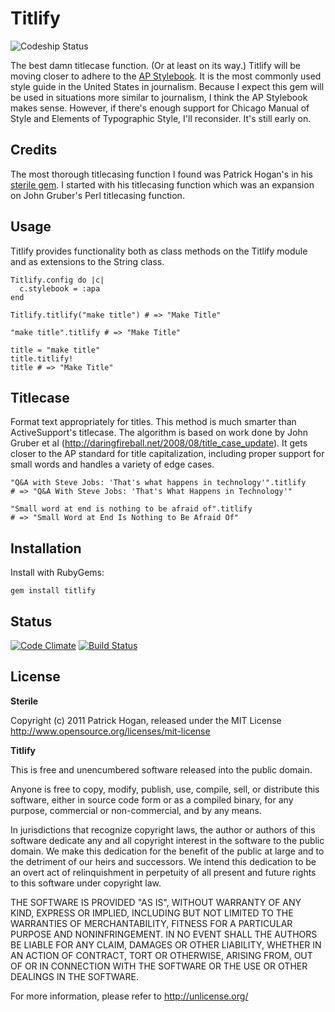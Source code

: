 Titlify
=======

![Codeship Status](https://www.codeship.io/projects/cdf48890-1fa5-0131-140d-76d2c47f2c63/status)

The best damn titlecase function. (Or at least on its way.) Titlify will be moving closer to adhere to the [AP Stylebook](http://www.apstylebook.com/). It is the most commonly used style guide in the United States in journalism. Because I expect this gem will be used in situations more similar to journalism, I think the AP Stylebook makes sense. However, if there's enough support for Chicago Manual of Style and Elements of Typographic Style, I'll reconsider. It's still early on.

Credits
-------
The most thorough titlecasing function I found was Patrick Hogan's in his [sterile gem](https://github.com/pbhogan/sterile). I started with his titlecasing function which was an expansion on John Gruber's Perl titlecasing function.

Usage
-----

Titlify provides functionality both as class methods on the Titlify module and as extensions to the String class. 

    Titlify.config do |c|
      c.stylebook = :apa
    end

    Titlify.titlify("make title") # => "Make Title"

    "make title".titlify # => "Make Title"

    title = "make title"
    title.titlify!
    title # => "Make Title"


Titlecase
---------

Format text appropriately for titles. This method is much smarter than ActiveSupport's titlecase. The algorithm is based on work done by John Gruber et al (http://daringfireball.net/2008/08/title_case_update). It gets closer to the AP standard for title capitalization, including proper support for small words and handles a variety of edge cases.

	"Q&A with Steve Jobs: 'That's what happens in technology'".titlify
	# => "Q&A With Steve Jobs: 'That's What Happens in Technology'"
	
	"Small word at end is nothing to be afraid of".titlify
	# => "Small Word at End Is Nothing to Be Afraid Of"


Installation
------------

Install with RubyGems:

    gem install titlify
    
Status
------

[![Code Climate](https://codeclimate.com/github/joshhepworth/titlify.png)](https://codeclimate.com/github/joshhepworth/titlify) [![Build Status](https://travis-ci.org/joshhepworth/titlify.png?branch=master)](https://travis-ci.org/joshhepworth/titlify)

License
-------

__Sterile__

Copyright (c) 2011 Patrick Hogan, released under the MIT License
http://www.opensource.org/licenses/mit-license

__Titlify__

This is free and unencumbered software released into the public domain.

Anyone is free to copy, modify, publish, use, compile, sell, or
distribute this software, either in source code form or as a compiled
binary, for any purpose, commercial or non-commercial, and by any
means.

In jurisdictions that recognize copyright laws, the author or authors
of this software dedicate any and all copyright interest in the
software to the public domain. We make this dedication for the benefit
of the public at large and to the detriment of our heirs and
successors. We intend this dedication to be an overt act of
relinquishment in perpetuity of all present and future rights to this
software under copyright law.

THE SOFTWARE IS PROVIDED "AS IS", WITHOUT WARRANTY OF ANY KIND,
EXPRESS OR IMPLIED, INCLUDING BUT NOT LIMITED TO THE WARRANTIES OF
MERCHANTABILITY, FITNESS FOR A PARTICULAR PURPOSE AND NONINFRINGEMENT.
IN NO EVENT SHALL THE AUTHORS BE LIABLE FOR ANY CLAIM, DAMAGES OR
OTHER LIABILITY, WHETHER IN AN ACTION OF CONTRACT, TORT OR OTHERWISE,
ARISING FROM, OUT OF OR IN CONNECTION WITH THE SOFTWARE OR THE USE OR
OTHER DEALINGS IN THE SOFTWARE.

For more information, please refer to <http://unlicense.org/>
